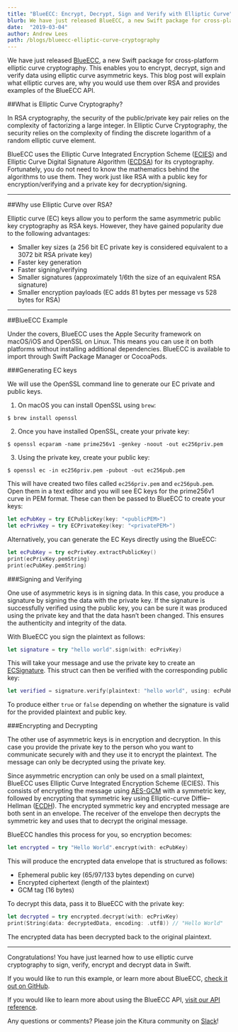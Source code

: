```yaml
---
title: "BlueECC: Encrypt, Decrypt, Sign and Verify with Elliptic Curve"
blurb: We have just released BlueECC, a new Swift package for cross-platform elliptic curve cryptography
date:  "2019-03-04"
author: Andrew Lees
path: /blogs/blueecc-elliptic-curve-cryptography
---
```


We have just released [BlueECC](https://github.com/IBM-Swift/BlueECC), a new Swift package for cross-platform elliptic curve cryptography. This enables you to encrypt, decrypt, sign and verify data using elliptic curve asymmetric keys. This blog post will explain what elliptic curves are, why you would use them over RSA and provides examples of the BlueECC API.

##What is Elliptic Curve Cryptography?

In RSA cryptography, the security of the public/private key pair relies on the complexity of factorizing a large integer. In Elliptic Curve Cryptography, the security relies on the complexity of finding the discrete logarithm of a random elliptic curve element.

BlueECC uses the Elliptic Curve Integrated Encryption Scheme ([ECIES](https://www.cryptopp.com/wiki/Elliptic_Curve_Integrated_Encryption_Scheme)) and Elliptic Curve Digital Signature Algorithm ([ECDSA](https://en.wikipedia.org/wiki/Elliptic_Curve_Digital_Signature_Algorithm)) for its cryptography. Fortunately, you do not need to know the mathematics behind the algorithms to use them. They work just like RSA with a public key for encryption/verifying and a private key for decryption/signing.

---

##Why use Elliptic Curve over RSA?

Elliptic curve (EC) keys allow you to perform the same asymmetric public key cryptography as RSA keys. However, they have gained popularity due to the following advantages:

- Smaller key sizes (a 256 bit EC private key is considered equivalent to a 3072 bit RSA private key)
- Faster key generation
- Faster signing/verifying
- Smaller signatures (approximately 1/6th the size of an equivalent RSA signature)
- Smaller encryption payloads (EC adds 81 bytes per message vs 528 bytes for RSA)

---

##BlueECC Example

Under the covers, BlueECC uses the Apple Security framework on macOS/iOS and OpenSSL on Linux. This means you can use it on both platforms without installing additional dependencies. BlueECC is available to import through Swift Package Manager or CocoaPods.

###Generating EC keys

We will use the OpenSSL command line to generate our EC private and public keys.

1. On macOS you can install OpenSSL using `brew`:

```
$ brew install openssl
```

2. Once you have installed OpenSSL, create your private key:

```
$ openssl ecparam -name prime256v1 -genkey -noout -out ec256priv.pem
```

3. Using the private key, create your public key:

```
$ openssl ec -in ec256priv.pem -pubout -out ec256pub.pem
```

This will have created two files called `ec256priv.pem` and `ec256pub.pem`. Open them in a text editor and you will see EC keys for the prime256v1 curve in PEM format. These can then be passed to BlueECC to create your keys:

```swift
let ecPubKey = try ECPublicKey(key: "<publicPEM>")
let ecPrivKey = try ECPrivateKey(key: "<privatePEM>")
```

Alternatively, you can generate the EC Keys directly using the BlueECC:

```swift
let ecPubKey = try ecPrivKey.extractPublicKey()
print(ecPrivKey.pemString)
print(ecPubKey.pemString)
```

###Signing and Verifying

One use of asymmetric keys is in signing data. In this case, you produce a signature by signing the data with the private key. If the signature is successfully verified using the public key, you can be sure it was produced using the private key and that the data hasn’t been changed. This ensures the authenticity and integrity of the data.

With BlueECC you sign the plaintext as follows:

```swift
let signature = try "hello world".sign(with: ecPrivKey)
```

This will take your message and use the private key to create an [ECSignature](https://ibm-swift.github.io/BlueECC/Structs/ECSignature.html). This struct can then be verified with the corresponding public key:

```swift
let verified = signature.verify(plaintext: "hello world", using: ecPubKey)
```

To produce either `true` or `false` depending on whether the signature is valid for the provided plaintext and public key.

###Encrypting and Decrypting

The other use of asymmetric keys is in encryption and decryption. In this case you provide the private key to the person who you want to communicate securely with and they use it to encrypt the plaintext. The message can only be decrypted using the private key.

Since asymmetric encryption can only be used on a small plaintext, BlueECC uses Elliptic Curve Integrated Encryption Scheme (ECIES). This consists of encrypting the message using [AES-GCM](https://en.wikipedia.org/wiki/Galois/Counter_Mode) with a symmetric key, followed by encrypting that symmetric key using Elliptic-curve Diffie–Hellman ([ECDH](https://en.wikipedia.org/wiki/Elliptic-curve_Diffie–Hellman)). The encrypted symmetric key and encrypted message are both sent in an envelope. The receiver of the envelope then decrypts the symmetric key and uses that to decrypt the original message.

BlueECC handles this process for you, so encryption becomes:

```swift
let encrypted = try "Hello World".encrypt(with: ecPubKey)
```

This will produce the encrypted data envelope that is structured as follows:

- Ephemeral public key (65/97/133 bytes depending on curve)
- Encrypted ciphertext (length of the plaintext)
- GCM tag (16 bytes)

To decrypt this data, pass it to BlueECC with the private key:

```swift
let decrypted = try encrypted.decrypt(with: ecPrivKey)
print(String(data: decryptedData, encoding: .utf8)) // "Hello World"
```

The encrypted data has been decrypted back to the original plaintext.

---

Congratulations! You have just learned how to use elliptic curve cryptography to sign, verify, encrypt and decrypt data in Swift.

If you would like to run this example, or learn more about BlueECC, [check it out on GitHub](https://github.com/IBM-Swift/BlueECC).

If you would like to learn more about using the BlueECC API, [visit our API reference](https://ibm-swift.github.io/BlueECC/index.html).

Any questions or comments? Please join the Kitura community on [Slack](http://swift-at-ibm-slack.mybluemix.net/?cm_sp=dw-bluemix-_-swift-_-devcenter&_ga=2.122522507.186671014.1570626561-1743126121.1570022962&cm_mc_uid=83263075142115698398229&cm_mc_sid_50200000=53695431570707266328)!
